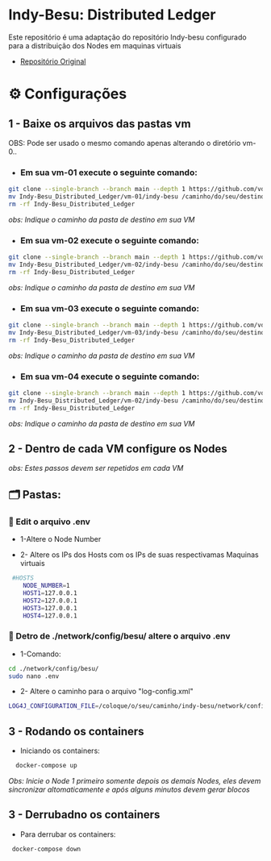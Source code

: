 
# Indy-Besu: Distributed Ledger

Este repositório é uma adaptação do repositório Indy-besu configurado para a distribuição dos Nodes em maquinas virtuais

- [Repositório Original](https://github.com/DSRCorporation/indy-node/tree/indy-besu/indy-besu)

# ⚙️ Configurações 
## 1 - Baixe os arquivos das pastas vm  

  OBS: Pode ser usado o mesmo comando apenas alterando o diretório vm-0..


 - ### Em sua vm-01 execute o seguinte comando:
```bash
git clone --single-branch --branch main --depth 1 https://github.com/vdsilveira/Indy-Besu_Distributed_Ledger.git
mv Indy-Besu_Distributed_Ledger/vm-01/indy-besu /caminho/do/seu/destino
rm -rf Indy-Besu_Distributed_Ledger

```
*obs: Indique o caminho da pasta de destino em sua VM* 

- ### Em sua vm-02 execute o seguinte comando:
```bash
git clone --single-branch --branch main --depth 1 https://github.com/vdsilveira/Indy-Besu_Distributed_Ledger.git
mv Indy-Besu_Distributed_Ledger/vm-02/indy-besu /caminho/do/seu/destino
rm -rf Indy-Besu_Distributed_Ledger

```
*obs: Indique o caminho da pasta de destino em sua VM* 

- ### Em sua vm-03 execute o seguinte comando:
```bash
git clone --single-branch --branch main --depth 1 https://github.com/vdsilveira/Indy-Besu_Distributed_Ledger.git
mv Indy-Besu_Distributed_Ledger/vm-03/indy-besu /caminho/do/seu/destino
rm -rf Indy-Besu_Distributed_Ledger

```
*obs: Indique o caminho da pasta de destino em sua VM* 

- ### Em sua vm-04 execute o seguinte comando:
```bash
git clone --single-branch --branch main --depth 1 https://github.com/vdsilveira/Indy-Besu_Distributed_Ledger.git
mv Indy-Besu_Distributed_Ledger/vm-02/indy-besu /caminho/do/seu/destino
rm -rf Indy-Besu_Distributed_Ledger

```
*obs: Indique o caminho da pasta de destino em sua VM* 


## 2 - Dentro de cada VM configure os Nodes  

*obs: Estes passos devem ser repetidos em cada VM*

## 🗂️ Pastas:

### 📝 Edit o arquivo .env 

- 1-Altere o Node Number

- 2- Altere os IPs dos Hosts com os IPs de suas respectivamas Maquinas virtuais
```bash
 #HOSTS
    NODE_NUMBER=1
    HOST1=127.0.0.1
    HOST2=127.0.0.1
    HOST3=127.0.0.1
    HOST4=127.0.0.1

```
   
### 📝 Detro de ./network/config/besu/  altere o arquivo .env 

- 1-Comando:

```bash
cd ./network/config/besu/
sudo nano .env
```

- 2- Altere o caminho para o arquivo "log-config.xml"
```bash
LOG4J_CONFIGURATION_FILE=/coloque/o/seu/caminho/indy-besu/network/config/besu/log-config.xml
```
      

##  3 - Rodando os containers

- Iniciando os containers:

```bash
  docker-compose up

```

*Obs: Inicie o Node 1 primeiro somente depois os demais Nodes, eles devem sincronizar altomaticamente e após alguns minutos devem gerar blocos*

##  3 - Derrubadno os containers

- Para derrubar os containers:

```bash
 docker-compose down

```
